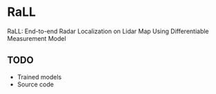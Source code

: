# RaLL
RaLL: End-to-end Radar Localization on Lidar Map Using Differentiable Measurement Model



## TODO
- Trained models
- Source code
